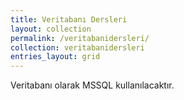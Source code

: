 ```yaml
---
title: Veritabanı Dersleri
layout: collection
permalink: /veritabanidersleri/
collection: veritabanidersleri
entries_layout: grid
---
```


Veritabanı olarak MSSQL kullanılacaktır.